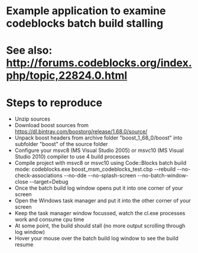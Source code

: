 # Example application to examine codeblocks batch build stalling
# See also: http://forums.codeblocks.org/index.php/topic,22824.0.html

# Steps to reproduce

- Unzip sources
- Download boost sources from https://dl.bintray.com/boostorg/release/1.68.0/source/
- Unpack boost headers from archive folder "boost_1_68_0/boost" into subfolder "boost" of the source folder
- Configure your msvc8 (MS Visual Studio 2005) or msvc10 (MS Visual Studio 2010) compiler to use 4 build processes
- Compile project with msvc8 or msvc10 using Code::Blocks batch build mode:
  codeblocks.exe boost_msm_codeblocks_test.cbp --rebuild --no-check-associations --no-dde --no-splash-screen --no-batch-window-close --target=Debug
- Once the batch build log window opens put it into one corner of your screen
- Open the Windows task manager and put it into the other corner of your screen
- Keep the task manager window focussed, watch the cl.exe processes work and consume cpu time 
- At some point, the build should stall (no more output scrolling through log window)
- Hover your mouse over the batch build log window to see the build resume

 